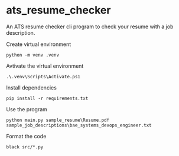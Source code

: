 # ats_resume_checker
An ATS resume checker cli program to check your resume with a job description.

Create virtual environment
```
python -m venv .venv
```

Avtivate the virtual environment
```
.\.venv\Scripts\Activate.ps1
```

Install dependencies
```
pip install -r requirements.txt
```

Use the program
```
python main.py sample_resume\Resume.pdf sample_job_descriptions\bae_systems_devops_engineer.txt
```

Format the code
```
black src/*.py
```